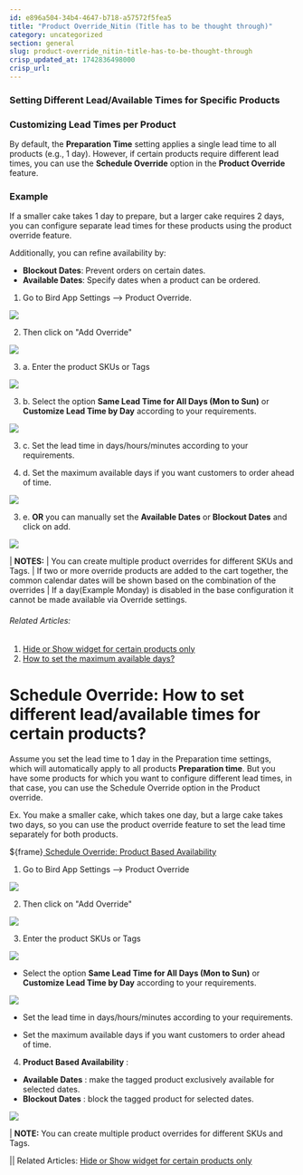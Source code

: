 ```yaml
---
id: e896a504-34b4-4647-b718-a57572f5fea5
title: "Product Override_Nitin (Title has to be thought through)"
category: uncategorized
section: general
slug: product-override_nitin-title-has-to-be-thought-through
crisp_updated_at: 1742836498000
crisp_url: 
---
```


### Setting Different Lead/Available Times for Specific Products

### Customizing Lead Times per Product

By default, the **Preparation Time** setting applies a single lead time to all products (e.g., 1 day). However, if certain products require different lead times, you can use the **Schedule Override** option in the **Product Override** feature.

### Example

If a smaller cake takes 1 day to prepare, but a larger cake requires 2 days, you can configure separate lead times for these products using the product override feature.

Additionally, you can refine availability by:

* **Blockout Dates**: Prevent orders on certain dates.
* **Available Dates**: Specify dates when a product can be ordered.

1. Go to Bird App Settings --> Product Override.

![](https://storage.crisp.chat/users/helpdesk/website/ca826b447482b000/productoverrides_p8oov5.png)

2. Then click on "Add Override"

![](https://storage.crisp.chat/users/helpdesk/website/ca826b447482b000/screenshot-2025-02-03-174518_171gcbk.png)

3. a. Enter the product SKUs or Tags

![](https://storage.crisp.chat/users/helpdesk/website/ca826b447482b000/image_14m2u72.png)

3. b. Select the option **Same Lead Time for All Days (Mon to Sun)** or **Customize Lead Time by Day** according to your requirements.

![](https://storage.crisp.chat/users/helpdesk/website/ca826b447482b000/screenshot-2024-12-16-083621_1itz2la.png)

3. c. Set the lead time in days/hours/minutes according to your requirements.

3. d. Set the maximum available days if you want customers to order ahead of time.

![](https://storage.crisp.chat/users/helpdesk/website/ca826b447482b000/image_1fljsyp.png)

3. e. **OR** you can manually set the **Available Dates** or **Blockout Dates** and click on add.

![](https://storage.crisp.chat/users/helpdesk/website/ca826b447482b000/image_6a99j.png)

| **NOTES:**
| You can create multiple product overrides for different SKUs and Tags.
| If two or more override products are added to the cart together, the common calendar dates will be shown based on the combination of the overrides
| If a day(Example Monday) is disabled in the base configuration it cannot be made available via Override settings.

###### Related Articles:

1. [Hide or Show widget for certain products only](https://help.birdchime.com/en-us/article/hide-or-show-widget-for-certain-products-only-14nf3pv/?bust=1709814859482)
2. [How to set the maximum available days?](https://help.birdchime.com/en-us/article/how-to-set-the-maximum-available-days-1u2xflh/)

# Schedule Override: How to set different lead/available times for certain products?

Assume you set the lead time to 1 day in the Preparation time settings, which will automatically apply to all products **Preparation time**. But you have some products for which you want to configure different lead times, in that case, you can use the Schedule Override option in the Product override.

Ex. You make a smaller cake, which takes one day, but a large cake takes two days, so you can use the product override feature to set the lead time separately for both products.

 ${frame}[ Schedule Override: Product Based Availability ](https://www.loom.com/embed/31a89fe58def47c1a8addeb43a69ea69?sid=f80e0aab-95a2-4c02-bdde-e0242fced43c) 

1. Go to Bird App Settings --> Product Override

![](https://storage.crisp.chat/users/helpdesk/website/ca826b447482b000/product-override-menu-selectio_8u66uj.png)

2. Then click on "Add Override"

![](https://storage.crisp.chat/users/helpdesk/website/ca826b447482b000/screenshot-2025-02-03-174518_171gcbk.png)

3. Enter the product SKUs or Tags

![](https://storage.crisp.chat/users/helpdesk/website/ca826b447482b000/tagsku_1ddhb54.png)

* Select the option **Same Lead Time for All Days (Mon to Sun)** or **Customize Lead Time by Day** according to your requirements.

![](https://storage.crisp.chat/users/helpdesk/website/ca826b447482b000/screenshot-2024-12-16-083621_1itz2la.png)

* Set the lead time in days/hours/minutes according to your requirements.

* Set the maximum available days if you want customers to order ahead of time.

4. **Product Based Availability** :
* **Available Dates** : make the tagged product exclusively available for selected dates.
* **Blockout Dates** : block the tagged product for selected dates.

![](https://storage.crisp.chat/users/helpdesk/website/ca826b447482b000/screenshot-2024-12-16-083224_rbz3uu.png)

| **NOTE:** You can create multiple product overrides for different SKUs and Tags.

|| Related Articles: [Hide or Show widget for certain products only](https://help.birdchime.com/en-us/article/hide-or-show-widget-for-certain-products-only-14nf3pv/?bust=1709814859482)
